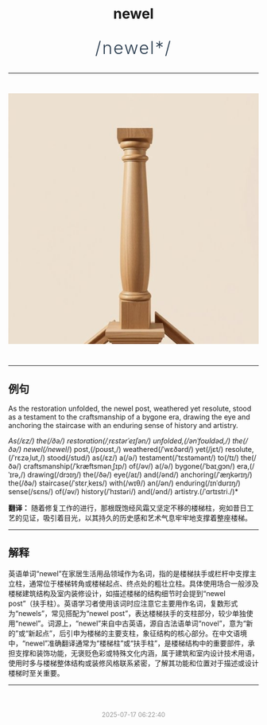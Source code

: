<div align="center">

# newel

<div style="margin: 30px 0;">
<h1 style="font-size: 2.5em; font-weight: 300; letter-spacing: 2px; margin: 0; color: #2c3e50;">
/newel*/
</h1>
</div>

</div>

---

<div align="center" style="margin: 40px 0;">

![newel](images/newel.png)

</div>

---

## 例句

As the restoration unfolded, the newel post, weathered yet resolute, stood as a testament to the craftsmanship of a bygone era, drawing the eye and anchoring the staircase with an enduring sense of history and artistry.

*As(/ɛz/) the(/ðə/) restoration(/ˌrɛstərˈeɪʃən/) unfolded,(/ənˈfoʊldəd,/) the(/ðə/) newel(/newel*/) post,(/poʊst,/) weathered(/ˈwɛðərd/) yet(/jɛt/) resolute,(/ˈrɛzəˌlut,/) stood(/stʊd/) as(/ɛz/) a(/ə/) testament(/ˈtɛstəmənt/) to(/tɪ/) the(/ðə/) craftsmanship(/ˈkræftsmənˌʃɪp/) of(/əv/) a(/ə/) bygone(/ˈbaɪˌgɔn/) era,(/ˈɪrə,/) drawing(/drɔɪŋ/) the(/ðə/) eye(/aɪ/) and(/ənd/) anchoring(/ˈæŋkərɪŋ/) the(/ðə/) staircase(/ˈstɛrˌkeɪs/) with(/wɪθ/) an(/ən/) enduring(/ɪnˈdʊrɪŋ/) sense(/sɛns/) of(/əv/) history(/ˈhɪstəri/) and(/ənd/) artistry.(/ˈɑrtɪstri./)*

**翻译：** 随着修复工作的进行，那根既饱经风霜又坚定不移的楼梯柱，宛如昔日工艺的见证，吸引着目光，以其持久的历史感和艺术气息牢牢地支撑着整座楼梯。

---

## 解释

英语单词“newel”在家居生活用品领域作为名词，指的是楼梯扶手或栏杆中支撑主立柱，通常位于楼梯转角或楼梯起点、终点处的粗壮立柱。具体使用场合一般涉及楼梯建筑结构及室内装修设计，如描述楼梯的结构细节时会提到“newel post”（扶手柱）。英语学习者使用该词时应注意它主要用作名词，复数形式为“newels”，常见搭配为“newel post”，表达楼梯扶手的支柱部分，较少单独使用“newel”。词源上，“newel”来自中古英语，源自古法语单词“novel”，意为“新的”或“新起点”，后引申为楼梯的主要支柱，象征结构的核心部分。在中文语境中，“newel”准确翻译通常为“楼梯柱”或“扶手柱”，是楼梯结构中的重要部件，承担支撑和装饰功能，无褒贬色彩或特殊文化内涵，属于建筑和室内设计技术用语，使用时多与楼梯整体结构或装修风格联系紧密，了解其功能和位置对于描述或设计楼梯时至关重要。


---

<div align="center" style="margin-top: 50px;">
<small style="color: #999; font-size: 0.9em;">2025-07-17 06:22:40</small>
</div>
